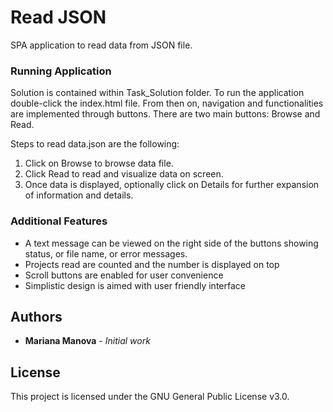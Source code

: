 # Read JSON

SPA application to read data from JSON file.

### Running Application

Solution is contained within Task_Solution folder. To run the application double-click the index.html file. From then on, navigation and functionalities are implemented through buttons. There are two main buttons: Browse and Read.

Steps to read data.json are the following:
1. Click on Browse to browse data file.
2. Click Read to read and visualize data on screen.
3. Once data is displayed, optionally click on Details for further expansion of information and details.

### Additional Features

 * A text message can be viewed on the right side of the buttons showing status, or file name, or error messages.
 * Projects read are counted and the number is displayed on top 
 * Scroll buttons are enabled for user convenience
 * Simplistic design is aimed with user friendly interface

## Authors

* **Mariana Manova** - *Initial work*

## License

This project is licensed under the GNU General Public License v3.0.
